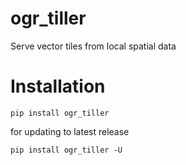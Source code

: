 # ogr_tiller
Serve vector tiles from local spatial data


# Installation
```console
pip install ogr_tiller
```

for updating to latest release
```console
pip install ogr_tiller -U
```